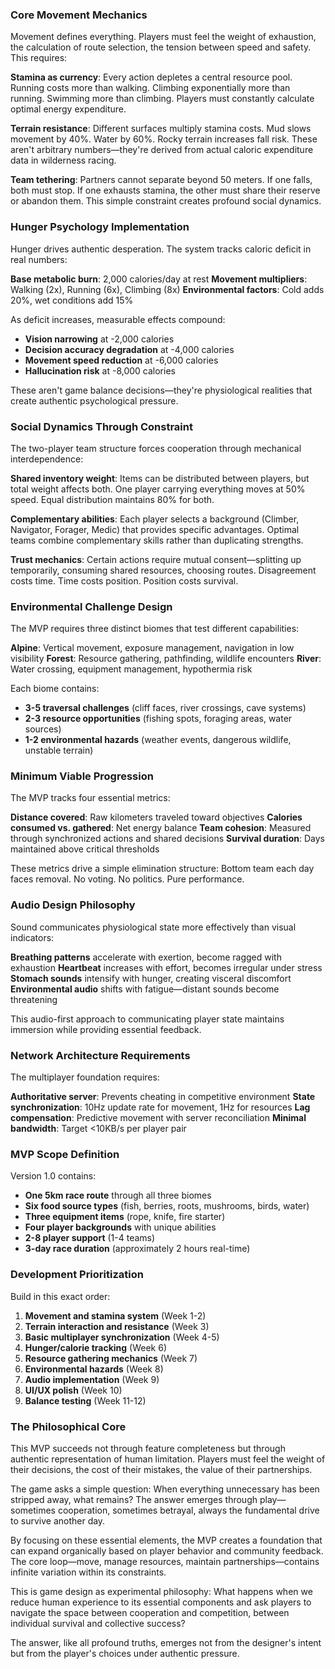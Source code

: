 ### Core Movement Mechanics

Movement defines everything. Players must feel the weight of exhaustion, the calculation of route selection, the tension between speed and safety. This requires:

**Stamina as currency**: Every action depletes a central resource pool. Running costs more than walking. Climbing exponentially more than running. Swimming more than climbing. Players must constantly calculate optimal energy expenditure.

**Terrain resistance**: Different surfaces multiply stamina costs. Mud slows movement by 40%. Water by 60%. Rocky terrain increases fall risk. These aren't arbitrary numbers—they're derived from actual caloric expenditure data in wilderness racing.

**Team tethering**: Partners cannot separate beyond 50 meters. If one falls, both must stop. If one exhausts stamina, the other must share their reserve or abandon them. This simple constraint creates profound social dynamics.

### Hunger Psychology Implementation

Hunger drives authentic desperation. The system tracks caloric deficit in real numbers:

**Base metabolic burn**: 2,000 calories/day at rest
**Movement multipliers**: Walking (2x), Running (6x), Climbing (8x)
**Environmental factors**: Cold adds 20%, wet conditions add 15%

As deficit increases, measurable effects compound:
- **Vision narrowing** at -2,000 calories
- **Decision accuracy degradation** at -4,000 calories  
- **Movement speed reduction** at -6,000 calories
- **Hallucination risk** at -8,000 calories

These aren't game balance decisions—they're physiological realities that create authentic psychological pressure.

### Social Dynamics Through Constraint

The two-player team structure forces cooperation through mechanical interdependence:

**Shared inventory weight**: Items can be distributed between players, but total weight affects both. One player carrying everything moves at 50% speed. Equal distribution maintains 80% for both.

**Complementary abilities**: Each player selects a background (Climber, Navigator, Forager, Medic) that provides specific advantages. Optimal teams combine complementary skills rather than duplicating strengths.

**Trust mechanics**: Certain actions require mutual consent—splitting up temporarily, consuming shared resources, choosing routes. Disagreement costs time. Time costs position. Position costs survival.

### Environmental Challenge Design

The MVP requires three distinct biomes that test different capabilities:

**Alpine**: Vertical movement, exposure management, navigation in low visibility
**Forest**: Resource gathering, pathfinding, wildlife encounters
**River**: Water crossing, equipment management, hypothermia risk

Each biome contains:
- **3-5 traversal challenges** (cliff faces, river crossings, cave systems)
- **2-3 resource opportunities** (fishing spots, foraging areas, water sources)
- **1-2 environmental hazards** (weather events, dangerous wildlife, unstable terrain)

### Minimum Viable Progression

The MVP tracks four essential metrics:

**Distance covered**: Raw kilometers traveled toward objectives
**Calories consumed vs. gathered**: Net energy balance
**Team cohesion**: Measured through synchronized actions and shared decisions
**Survival duration**: Days maintained above critical thresholds

These metrics drive a simple elimination structure: Bottom team each day faces removal. No voting. No politics. Pure performance.

### Audio Design Philosophy

Sound communicates physiological state more effectively than visual indicators:

**Breathing patterns** accelerate with exertion, become ragged with exhaustion
**Heartbeat** increases with effort, becomes irregular under stress
**Stomach sounds** intensify with hunger, creating visceral discomfort
**Environmental audio** shifts with fatigue—distant sounds become threatening

This audio-first approach to communicating player state maintains immersion while providing essential feedback.

### Network Architecture Requirements

The multiplayer foundation requires:

**Authoritative server**: Prevents cheating in competitive environment
**State synchronization**: 10Hz update rate for movement, 1Hz for resources
**Lag compensation**: Predictive movement with server reconciliation
**Minimal bandwidth**: Target <10KB/s per player pair

### MVP Scope Definition

Version 1.0 contains:
- **One 5km race route** through all three biomes
- **Six food source types** (fish, berries, roots, mushrooms, birds, water)
- **Three equipment items** (rope, knife, fire starter)
- **Four player backgrounds** with unique abilities
- **2-8 player support** (1-4 teams)
- **3-day race duration** (approximately 2 hours real-time)

### Development Prioritization

Build in this exact order:

1. **Movement and stamina system** (Week 1-2)
2. **Terrain interaction and resistance** (Week 3)
3. **Basic multiplayer synchronization** (Week 4-5)
4. **Hunger/calorie tracking** (Week 6)
5. **Resource gathering mechanics** (Week 7)
6. **Environmental hazards** (Week 8)
7. **Audio implementation** (Week 9)
8. **UI/UX polish** (Week 10)
9. **Balance testing** (Week 11-12)

### The Philosophical Core

This MVP succeeds not through feature completeness but through authentic representation of human limitation. Players must feel the weight of their decisions, the cost of their mistakes, the value of their partnerships.

The game asks a simple question: When everything unnecessary has been stripped away, what remains? The answer emerges through play—sometimes cooperation, sometimes betrayal, always the fundamental drive to survive another day.

By focusing on these essential elements, the MVP creates a foundation that can expand organically based on player behavior and community feedback. The core loop—move, manage resources, maintain partnerships—contains infinite variation within its constraints.

This is game design as experimental philosophy: What happens when we reduce human experience to its essential components and ask players to navigate the space between cooperation and competition, between individual survival and collective success?

The answer, like all profound truths, emerges not from the designer's intent but from the player's choices under authentic pressure.